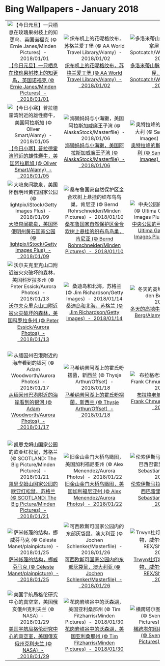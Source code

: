 # Bing Wallpapers - January 2018

| | | | |
|:-------------------------:|:-------------------------:|:-------------------------:|:-------------------------:|
| ![【今日元旦】一只栖息在玫瑰果树枝上的知更鸟，英国诺福克 (© Ernie Janes/Minden Pictures)  -  2018/01/01](https://bing.ee123.net/img/cn/fhd/2018/01/01.jpg)[【今日元旦】一只栖息在玫瑰果树枝上的知更鸟，英国诺福克 (© Ernie Janes/Minden Pictures)  -  2018/01/01](https://bing.ee123.net/img/cn/fhd/2018/01/01.jpg) | ![织布机上的花呢格纹布，苏格兰爱丁堡 (© AA World Travel Library/Alamy)  -  2018/01/02](https://bing.ee123.net/img/cn/fhd/2018/01/02.jpg)[织布机上的花呢格纹布，苏格兰爱丁堡 (© AA World Travel Library/Alamy)  -  2018/01/02](https://bing.ee123.net/img/cn/fhd/2018/01/02.jpg) | ![多洛米蒂山脉Lagazuoi山上的桑拿屋，意大利 (© Spotcatch/Westend61/Offset)  -  2018/01/03](https://bing.ee123.net/img/cn/fhd/2018/01/03.jpg)[多洛米蒂山脉Lagazuoi山上的桑拿屋，意大利 (© Spotcatch/Westend61/Offset)  -  2018/01/03](https://bing.ee123.net/img/cn/fhd/2018/01/03.jpg) | ![广德山上的赵庆哲天文台，韩国江原道 (© Multi-bits/ImaZinS/Getty Images)  -  2018/01/04](https://bing.ee123.net/img/cn/fhd/2018/01/04.jpg)[广德山上的赵庆哲天文台，韩国江原道 (© Multi-bits/ImaZinS/Getty Images)  -  2018/01/04](https://bing.ee123.net/img/cn/fhd/2018/01/04.jpg) |
| ![【今日小寒】普拉德霍湾附近的雄性麝牛，美国阿拉斯加 (© Oliver Smart/Alamy)  -  2018/01/05](https://bing.ee123.net/img/cn/fhd/2018/01/05.jpg)[【今日小寒】普拉德霍湾附近的雄性麝牛，美国阿拉斯加 (© Oliver Smart/Alamy)  -  2018/01/05](https://bing.ee123.net/img/cn/fhd/2018/01/05.jpg) | ![海獭妈妈与小海獭，美国阿拉斯加威廉王子湾 (© AlaskaStock/Masterfile)  -  2018/01/06](https://bing.ee123.net/img/cn/fhd/2018/01/06.jpg)[海獭妈妈与小海獭，美国阿拉斯加威廉王子湾 (© AlaskaStock/Masterfile)  -  2018/01/06](https://bing.ee123.net/img/cn/fhd/2018/01/06.jpg) | ![奥特拉峰的斯泰尔维奥山口，意大利 (© Sandro Bisaro/Getty Images)  -  2018/01/07](https://bing.ee123.net/img/cn/fhd/2018/01/07.jpg)[奥特拉峰的斯泰尔维奥山口，意大利 (© Sandro Bisaro/Getty Images)  -  2018/01/07](https://bing.ee123.net/img/cn/fhd/2018/01/07.jpg) | ![滨海湾花园，新加坡 (© Hemis/Alamy Stock Photo)  -  2018/01/08](https://bing.ee123.net/img/cn/fhd/2018/01/08.jpg)[滨海湾花园，新加坡 (© Hemis/Alamy Stock Photo)  -  2018/01/08](https://bing.ee123.net/img/cn/fhd/2018/01/08.jpg) |
| ![大喷泉间歇泉，美国怀俄明州黄石国家公园 (© lightpix/iStock/Getty Images Plus)  -  2018/01/09](https://bing.ee123.net/img/cn/fhd/2018/01/09.jpg)[大喷泉间歇泉，美国怀俄明州黄石国家公园 (© lightpix/iStock/Getty Images Plus)  -  2018/01/09](https://bing.ee123.net/img/cn/fhd/2018/01/09.jpg) | ![桑布鲁国家自然保护区金合欢树上悬挂的织布鸟鸟巢，肯尼亚 (© Bernd Rohrschneider/Minden Pictures)  -  2018/01/10](https://bing.ee123.net/img/cn/fhd/2018/01/10.jpg)[桑布鲁国家自然保护区金合欢树上悬挂的织布鸟鸟巢，肯尼亚 (© Bernd Rohrschneider/Minden Pictures)  -  2018/01/10](https://bing.ee123.net/img/cn/fhd/2018/01/10.jpg) | ![中央公园的弓桥，美国纽约市 (© Ultima Gaina/iStock/Getty Images Plus)  -  2018/01/11](https://bing.ee123.net/img/cn/fhd/2018/01/11.jpg)[中央公园的弓桥，美国纽约市 (© Ultima Gaina/iStock/Getty Images Plus)  -  2018/01/11](https://bing.ee123.net/img/cn/fhd/2018/01/11.jpg) | ![卡兹尼神殿，约旦佩特拉 (© Felix Lipov/Shutterstock)  -  2018/01/12](https://bing.ee123.net/img/cn/fhd/2018/01/12.jpg)[卡兹尼神殿，约旦佩特拉 (© Felix Lipov/Shutterstock)  -  2018/01/12](https://bing.ee123.net/img/cn/fhd/2018/01/12.jpg) |
| ![沃尔夫克里克山口附近被火灾破坏的森林，美国科罗拉多州 (© Peter Essick/Aurora Photos)  -  2018/01/13](https://bing.ee123.net/img/cn/fhd/2018/01/13.jpg)[沃尔夫克里克山口附近被火灾破坏的森林，美国科罗拉多州 (© Peter Essick/Aurora Photos)  -  2018/01/13](https://bing.ee123.net/img/cn/fhd/2018/01/13.jpg) | ![桑迪岛和北海，苏格兰 (© Jim Richardson/Getty Images)  -  2018/01/14](https://bing.ee123.net/img/cn/fhd/2018/01/14.jpg)[桑迪岛和北海，苏格兰 (© Jim Richardson/Getty Images)  -  2018/01/14](https://bing.ee123.net/img/cn/fhd/2018/01/14.jpg) | ![冬天的高地牛群 (© René van den Berg/Alamy)  -  2018/01/15](https://bing.ee123.net/img/cn/fhd/2018/01/15.jpg)[冬天的高地牛群 (© René van den Berg/Alamy)  -  2018/01/15](https://bing.ee123.net/img/cn/fhd/2018/01/15.jpg) | ![印度尼西亚海岸附近的狮子鱼 (© David Fleetham/Visuals Unlimited, Inc.)  -  2018/01/16](https://bing.ee123.net/img/cn/fhd/2018/01/16.jpg)[印度尼西亚海岸附近的狮子鱼 (© David Fleetham/Visuals Unlimited, Inc.)  -  2018/01/16](https://bing.ee123.net/img/cn/fhd/2018/01/16.jpg) |
| ![从缅因州巴港附近的海岸看到的银河 (© Adam Woodworth/Aurora Photos)  -  2018/01/17](https://bing.ee123.net/img/cn/fhd/2018/01/17.jpg)[从缅因州巴港附近的海岸看到的银河 (© Adam Woodworth/Aurora Photos)  -  2018/01/17](https://bing.ee123.net/img/cn/fhd/2018/01/17.jpg) | ![马希纳普阿湖上的霍氏粉褶菌，新西兰 (© Thysje Arthur/Offset)  -  2018/01/18](https://bing.ee123.net/img/cn/fhd/2018/01/18.jpg)[马希纳普阿湖上的霍氏粉褶菌，新西兰 (© Thysje Arthur/Offset)  -  2018/01/18](https://bing.ee123.net/img/cn/fhd/2018/01/18.jpg) | ![布拉格老城，捷克共和国 (© Frank Chmura/age fotostock)  -  2018/01/19](https://bing.ee123.net/img/cn/fhd/2018/01/19.jpg)[布拉格老城，捷克共和国 (© Frank Chmura/age fotostock)  -  2018/01/19](https://bing.ee123.net/img/cn/fhd/2018/01/19.jpg) | ![【今日大寒】一列穿越三岛村附近只见川的火车，日本 (© Nuttapoom Amornpashara/Getty Images)  -  2018/01/20](https://bing.ee123.net/img/cn/fhd/2018/01/20.jpg)[【今日大寒】一列穿越三岛村附近只见川的火车，日本 (© Nuttapoom Amornpashara/Getty Images)  -  2018/01/20](https://bing.ee123.net/img/cn/fhd/2018/01/20.jpg) |
| ![凯恩戈姆山国家公园的欧亚红松鼠，苏格兰 (© SCOTLAND: The Big Picture/Minden Pictures)  -  2018/01/21](https://bing.ee123.net/img/cn/fhd/2018/01/21.jpg)[凯恩戈姆山国家公园的欧亚红松鼠，苏格兰 (© SCOTLAND: The Big Picture/Minden Pictures)  -  2018/01/21](https://bing.ee123.net/img/cn/fhd/2018/01/21.jpg) | ![旧金山金门大桥鸟瞰图，美国加利福尼亚州 (© Alex Menendez/Aurora Photos)  -  2018/01/22](https://bing.ee123.net/img/cn/fhd/2018/01/22.jpg)[旧金山金门大桥鸟瞰图，美国加利福尼亚州 (© Alex Menendez/Aurora Photos)  -  2018/01/22](https://bing.ee123.net/img/cn/fhd/2018/01/22.jpg) | ![伦索伊斯马拉年塞斯国家公园，巴西巴雷里尼亚斯 (© Rudi Sebastian/plainpicture)  -  2018/01/23](https://bing.ee123.net/img/cn/fhd/2018/01/23.jpg)[伦索伊斯马拉年塞斯国家公园，巴西巴雷里尼亚斯 (© Rudi Sebastian/plainpicture)  -  2018/01/23](https://bing.ee123.net/img/cn/fhd/2018/01/23.jpg) | ![圣安唐岛上的 Fontainhas村庄，佛得角共和国 (© Guiziou Franck/Getty Images)  -  2018/01/24](https://bing.ee123.net/img/cn/fhd/2018/01/24.jpg)[圣安唐岛上的 Fontainhas村庄，佛得角共和国 (© Guiziou Franck/Getty Images)  -  2018/01/24](https://bing.ee123.net/img/cn/fhd/2018/01/24.jpg) |
| ![萨米帐篷的结构，挪威芬马克 (© Céleste Manet/plainpicture)  -  2018/01/25](https://bing.ee123.net/img/cn/fhd/2018/01/25.jpg)[萨米帐篷的结构，挪威芬马克 (© Céleste Manet/plainpicture)  -  2018/01/25](https://bing.ee123.net/img/cn/fhd/2018/01/25.jpg) | ![可西欧斯可国家公园内的东部灰袋鼠，澳大利亚 (© Jochen Schlenker/Masterfile)  -  2018/01/26](https://bing.ee123.net/img/cn/fhd/2018/01/26.jpg)[可西欧斯可国家公园内的东部灰袋鼠，澳大利亚 (© Jochen Schlenker/Masterfile)  -  2018/01/26](https://bing.ee123.net/img/cn/fhd/2018/01/26.jpg) | ![Trwyn杜灯塔附近的发光浮游生物，威尔士安格尔西岛 (© REX/Shutterstock)  -  2018/01/27](https://bing.ee123.net/img/cn/fhd/2018/01/27.jpg)[Trwyn杜灯塔附近的发光浮游生物，威尔士安格尔西岛 (© REX/Shutterstock)  -  2018/01/27](https://bing.ee123.net/img/cn/fhd/2018/01/27.jpg) | ![库赫莫附近的冬日美景，芬兰 (© Ville Heikkinen/iStock/Getty Images Plus)  -  2018/01/28](https://bing.ee123.net/img/cn/fhd/2018/01/28.jpg)[库赫莫附近的冬日美景，芬兰 (© Ville Heikkinen/iStock/Getty Images Plus)  -  2018/01/28](https://bing.ee123.net/img/cn/fhd/2018/01/28.jpg) |
| ![美国宇航局格伦研究中心的真空室，美国俄亥俄州克利夫兰 (© NASA)  -  2018/01/29](https://bing.ee123.net/img/cn/fhd/2018/01/29.jpg)[美国宇航局格伦研究中心的真空室，美国俄亥俄州克利夫兰 (© NASA)  -  2018/01/29](https://bing.ee123.net/img/cn/fhd/2018/01/29.jpg) | ![花岗岩峡谷中的沃森湖，美国亚利桑那州 (© Tim Fitzharris/Minden Pictures)  -  2018/01/30](https://bing.ee123.net/img/cn/fhd/2018/01/30.jpg)[花岗岩峡谷中的沃森湖，美国亚利桑那州 (© Tim Fitzharris/Minden Pictures)  -  2018/01/30](https://bing.ee123.net/img/cn/fhd/2018/01/30.jpg) | ![横跨塔尔图县的阳光，爱沙尼亚 (© Sven Zacek/Minden Pictures)  -  2018/01/31](https://bing.ee123.net/img/cn/fhd/2018/01/31.jpg)[横跨塔尔图县的阳光，爱沙尼亚 (© Sven Zacek/Minden Pictures)  -  2018/01/31](https://bing.ee123.net/img/cn/fhd/2018/01/31.jpg) |  |
